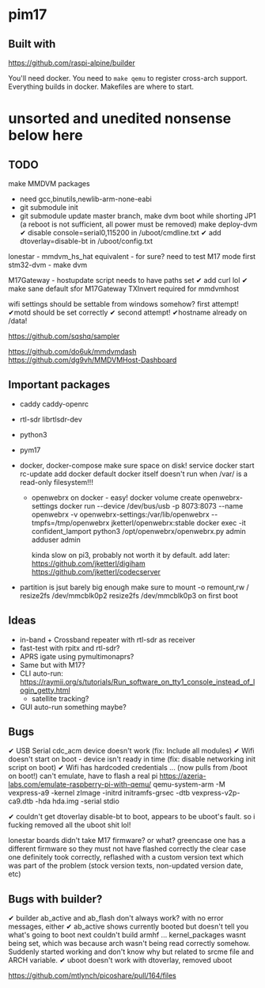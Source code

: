 # pim17


## Built with
https://github.com/raspi-alpine/builder

You'll need docker. You need to `make qemu` to register cross-arch support.
Everything builds in docker. Makefiles are where to start.



# unsorted and unedited nonsense below here

## TODO
make MMDVM packages
 - need gcc,binutils,newlib-arm-none-eabi
 - git submodule init
 - git submodule update
 master branch, make dvm
 boot while shorting JP1 (a reboot is not sufficient, all power must be removed)
 make deploy-dvm
✔ disable console=serial0,115200 in /uboot/cmdline.txt
✔ add dtoverlay=disable-bt in /uboot/config.txt

 lonestar - mmdvm_hs_hat equivalent - for sure? need to test M17 mode first
 stm32-dvm - make dvm 

 M17Gateway - hostupdate script needs to have paths set
✔ add curl lol
✔ make sane default sfor M17Gateway
 TXInvert required for mmdvmhost


wifi settings should be settable from windows somehow?
  first attempt!
✔motd should be set correctly
✔  second attempt!
✔hostname already on /data!

https://github.com/sqshq/sampler

https://github.com/do6uk/mmdvmdash
https://github.com/dg9vh/MMDVMHost-Dashboard

## Important packages

* caddy caddy-openrc 
* rtl-sdr librtlsdr-dev
* python3
* pym17
* docker, docker-compose
	make sure space on disk!
	service docker start
	rc-update add docker default
  docker itself doesn't run when /var/ is a read-only filesystem!!!
  * openwebrx on docker - easy!
	docker volume create openwebrx-settings
	docker run --device /dev/bus/usb -p 8073:8073 --name openwebrx -v openwebrx-settings:/var/lib/openwebrx --tmpfs=/tmp/openwebrx jketterl/openwebrx:stable
	docker exec -it confident_lamport python3 /opt/openwebrx/openwebrx.py admin adduser admin

	kinda slow on pi3, probably not worth it by default.
  	add later:
	https://github.com/jketterl/digiham
	https://github.com/jketterl/codecserver

* partition is jsut barely big enough
	make sure to 
	mount -o remount,rw /
	resize2fs /dev/mmcblk0p2
	resize2fs /dev/mmcblk0p3
	on first boot


## Ideas
* in-band + Crossband repeater with rtl-sdr as receiver
* fast-test with rpitx and rtl-sdr?
* APRS igate using pymultimonaprs?
* Same but with M17?
* CLI auto-run: https://raymii.org/s/tutorials/Run_software_on_tty1_console_instead_of_login_getty.html
  * satellite tracking?
* GUI auto-run something maybe?

## Bugs
✔ USB Serial cdc_acm device doesn't work (fix: Include all modules)
✔ Wifi doesn't start on boot - device isn't ready in time (fix: disable networking init script on boot)
✔ Wifi has hardcoded credentials ... (now pulls from /boot on boot!)
can't emulate, have to flash a real pi https://azeria-labs.com/emulate-raspberry-pi-with-qemu/
qemu-system-arm -M vexpress-a9 -kernel zImage -initrd initramfs-grsec -dtb vexpress-v2p-ca9.dtb -hda hda.img -serial stdio

✔ couldn't get dtoverlay disable-bt to boot, appears to be uboot's fault. so i fucking removed all the uboot shit lol!

lonestar boards didn't take M17 firmware? or what? greencase one has a different firmware so they must not have flashed correctly
the clear case one definitely took correctly, reflashed with a custom version text which was part of the problem (stock version texts, non-updated version date, etc)

## Bugs with builder?
✔ builder ab_active and ab_flash don't always work? with no error messages, either
✔ ab_active shows currently booted but doesn't tell you what's going to boot next
couldn't build armhf ... kernel_packages wasnt being set, which was because arch wasn't being read correctly somehow. Suddenly started working and don't know why but related to srcme file and ARCH variable.
✔ uboot doesn't work with dtoverlay, removed uboot



https://github.com/mtlynch/picoshare/pull/164/files
